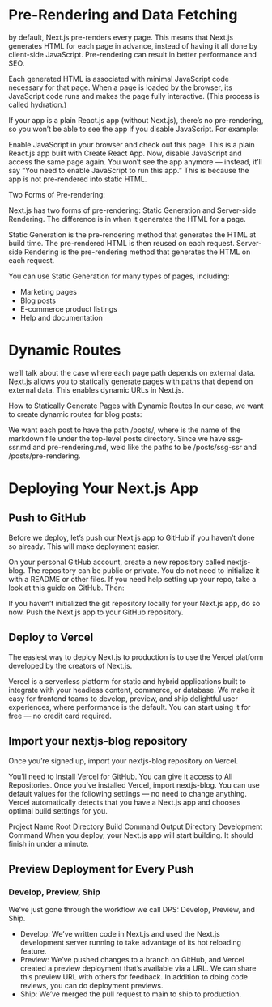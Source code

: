 # Pre-Rendering and Data Fetching
by default, Next.js pre-renders every page. This means that Next.js generates HTML for each page in advance, instead of having it all done by client-side JavaScript. Pre-rendering can result in better performance and SEO.

Each generated HTML is associated with minimal JavaScript code necessary for that page. When a page is loaded by the browser, its JavaScript code runs and makes the page fully interactive. (This process is called hydration.)

If your app is a plain React.js app (without Next.js), there’s no pre-rendering, so you won’t be able to see the app if you disable JavaScript. For example:

Enable JavaScript in your browser and check out this page. This is a plain React.js app built with Create React App. Now, disable JavaScript and access the same page again. You won’t see the app anymore — instead, it’ll say “You need to enable JavaScript to run this app.” This is because the app is not pre-rendered into static HTML.

Two Forms of Pre-rendering:

Next.js has two forms of pre-rendering: Static Generation and Server-side Rendering. The difference is in when it generates the HTML for a page.

Static Generation is the pre-rendering method that generates the HTML at build time. The pre-rendered HTML is then reused on each request. Server-side Rendering is the pre-rendering method that generates the HTML on each request.

You can use Static Generation for many types of pages, including:

- Marketing pages
- Blog posts
- E-commerce product listings
- Help and documentation

# Dynamic Routes
we’ll talk about the case where each page path depends on external data. Next.js allows you to statically generate pages with paths that depend on external data. This enables dynamic URLs in Next.js.

How to Statically Generate Pages with Dynamic Routes In our case, we want to create dynamic routes for blog posts:

We want each post to have the path /posts/<id>, where is the name of the markdown file under the top-level posts directory. Since we have ssg-ssr.md and pre-rendering.md, we’d like the paths to be /posts/ssg-ssr and /posts/pre-rendering.














# Deploying Your Next.js App

## Push to GitHub
Before we deploy, let’s push our Next.js app to GitHub if you haven’t done so already. This will make deployment easier.

On your personal GitHub account, create a new repository called nextjs-blog.
The repository can be public or private. You do not need to initialize it with a README or other files.
If you need help setting up your repo, take a look at this guide on GitHub.
Then:

If you haven’t initialized the git repository locally for your Next.js app, do so now.
Push the Next.js app to your GitHub repository.

## Deploy to Vercel
The easiest way to deploy Next.js to production is to use the Vercel platform developed by the creators of Next.js.

Vercel is a serverless platform for static and hybrid applications built to integrate with your headless content, commerce, or database. We make it easy for frontend teams to develop, preview, and ship delightful user experiences, where performance is the default. You can start using it for free — no credit card required.

## Import your nextjs-blog repository
Once you’re signed up, import your nextjs-blog repository on Vercel.

You’ll need to Install Vercel for GitHub. You can give it access to All Repositories.
Once you’ve installed Vercel, import nextjs-blog.
You can use default values for the following settings — no need to change anything. Vercel automatically detects that you have a Next.js app and chooses optimal build settings for you.

Project Name
Root Directory
Build Command
Output Directory
Development Command
When you deploy, your Next.js app will start building. It should finish in under a minute.

## Preview Deployment for Every Push
### Develop, Preview, Ship
We’ve just gone through the workflow we call DPS: Develop, Preview, and Ship.

- Develop: We’ve written code in Next.js and used the Next.js development server running to take advantage of its hot reloading feature.
- Preview: We’ve pushed changes to a branch on GitHub, and Vercel created a preview deployment that’s available via a URL. We can share this preview URL with others for feedback. In addition to doing code reviews, you can do deployment previews.
- Ship: We’ve merged the pull request to main to ship to production.